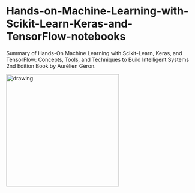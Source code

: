 # Hands-on-Machine-Learning-with-Scikit-Learn-Keras-and-TensorFlow-notebooks

Summary of Hands-On Machine Learning with Scikit-Learn, Keras, and TensorFlow: Concepts, Tools, and Techniques to Build Intelligent Systems 2nd Edition Book
by Aurélien Géron.

<img src="https://images-na.ssl-images-amazon.com/images/I/81kv0vHJ0QL.jpg" alt="drawing" width="300"/>
